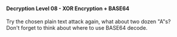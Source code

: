 #### Decryption Level 08 - XOR Encryption + BASE64

Try the chosen plain text attack again, what about two dozen "A"s?  
Don't forget to think about where to use BASE64 decode.
